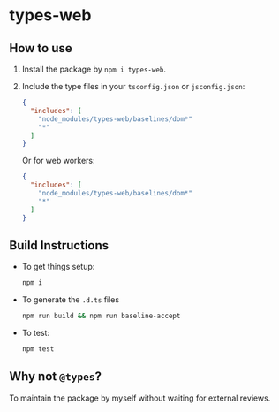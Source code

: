 # types-web

## How to use

1. Install the package by `npm i types-web`.
2. Include the type files in your `tsconfig.json` or `jsconfig.json`:

    ```json
    {
      "includes": [
        "node_modules/types-web/baselines/dom*"
        "*"
      ]
    }
    ```

    Or for web workers:

    ```json
    {
      "includes": [
        "node_modules/types-web/baselines/dom*"
        "*"
      ]
    }
    ```

## Build Instructions

* To get things setup:

    ```sh
    npm i
    ```

* To generate the `.d.ts` files

    ```sh
    npm run build && npm run baseline-accept
    ```

* To test:

    ```sh
    npm test
    ```

## Why not `@types`?

To maintain the package by myself without waiting for external reviews.
